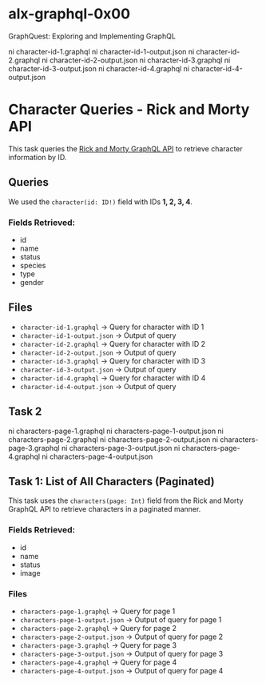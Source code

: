 # alx-graphql-0x00
GraphQuest: Exploring and Implementing GraphQL



ni character-id-1.graphql
ni character-id-1-output.json
ni character-id-2.graphql
ni character-id-2-output.json
ni character-id-3.graphql
ni character-id-3-output.json
ni character-id-4.graphql
ni character-id-4-output.json




# Character Queries - Rick and Morty API

This task queries the [Rick and Morty GraphQL API](https://rickandmortyapi.com/graphql) to retrieve character information by ID.

## Queries
We used the `character(id: ID!)` field with IDs **1, 2, 3, 4**.

### Fields Retrieved:
- id
- name
- status
- species
- type
- gender

## Files
- `character-id-1.graphql` → Query for character with ID 1
- `character-id-1-output.json` → Output of query
- `character-id-2.graphql` → Query for character with ID 2
- `character-id-2-output.json` → Output of query
- `character-id-3.graphql` → Query for character with ID 3
- `character-id-3-output.json` → Output of query
- `character-id-4.graphql` → Query for character with ID 4
- `character-id-4-output.json` → Output of query






Task 2
--------------------------------------------------------------------------------------------
ni characters-page-1.graphql
ni characters-page-1-output.json
ni characters-page-2.graphql
ni characters-page-2-output.json
ni characters-page-3.graphql
ni characters-page-3-output.json
ni characters-page-4.graphql
ni characters-page-4-output.json



## Task 1: List of All Characters (Paginated)

This task uses the `characters(page: Int)` field from the Rick and Morty GraphQL API to retrieve characters in a paginated manner.

### Fields Retrieved:
- id
- name
- status
- image

### Files
- `characters-page-1.graphql` → Query for page 1
- `characters-page-1-output.json` → Output of query for page 1
- `characters-page-2.graphql` → Query for page 2
- `characters-page-2-output.json` → Output of query for page 2
- `characters-page-3.graphql` → Query for page 3
- `characters-page-3-output.json` → Output of query for page 3
- `characters-page-4.graphql` → Query for page 4
- `characters-page-4-output.json` → Output of query for page 4
